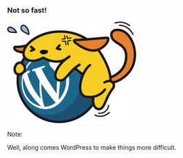 ### Not so fast!

![A Wapuu struggling to move WordPress](resources/wapuu-struggle.png)<!-- .element: class="seamless" -->

Note:

Well, along comes WordPress to make things more difficult.
